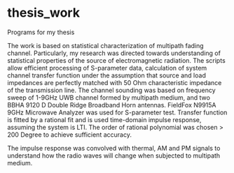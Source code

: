 # thesis_work
Programs for my thesis

The work is based on statistical characterization of multipath fading channel. 
Particularly, my research was directed towards understanding of statistical properties of 
the source of electromagnetic radiation. 
The scripts allow efficient processing of S-parameter data, calculation of system channel transfer function
under the assumption that source and load impedances are perfectly matched with 50 Ohm characteristic impedance
of the transmission line.
The channel sounding was based on frequency sweep of 1-9GHz UWB channel formed by multipath medium, and two
BBHA 9120 D Double Ridge Broadband Horn antennas. FieldFox N9915A 9GHz Microwave Analyzer was used for S-parameter test.
Transfer function is fitted by a rational fit and is used time-domain impulse response, assuming the system is LTI. 
The order of rational polynomial was chosen > 200 Degree to achieve sufficient accuracy. 

The impulse response was convolved with thermal, AM and PM signals to understand how the radio waves will change when
subjected to multipath medium. 
